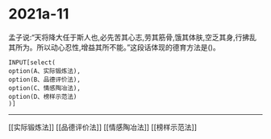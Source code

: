# 2021a-11
孟子说:“天将降大任于斯人也,必先苦其心志,劳其筋骨,饿其体肤,空乏其身,行拂乱其所为。所以动心忍性,增益其所不能。”这段话体现的德育方法是()。
```meta-bind
INPUT[select(
option(A、实际锻炼法),
option(B、品德评价法),
option(C、情感陶冶法),
option(D、榜样示范法)
)]
```

---

[[实际锻炼法]]
[[品德评价法]]
[[情感陶冶法]]
[[榜样示范法]]
